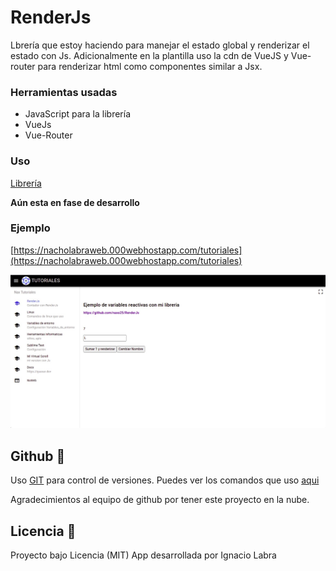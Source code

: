 # RenderJs

Lbrería que estoy haciendo para manejar el estado global y renderizar el estado con Js.
Adicionalmente en la plantilla uso la cdn de VueJS y Vue-router para renderizar html como componentes similar a Jsx.

### Herramientas usadas

* JavaScript para la librería
* VueJs
* Vue-Router

### Uso

[Librería](./js/RenderJs.js)

**Aún esta en fase de desarrollo**

### Ejemplo

[https://nacholabraweb.000webhostapp.com/tutoriales](https://nacholabraweb.000webhostapp.com/tutoriales)

![](./public/0fe39075-c85d-43fa-ac24-f38d07f062df.jpeg)

## Github 📌

Uso [GIT](https://git-scm.com/) para control de versiones.
Puedes ver los comandos que uso [aqui](https://nacholabraweb.000webhostapp.com/tutoriales)

Agradecimientos al equipo de github por tener este proyecto en la nube.

## Licencia 📄

Proyecto bajo Licencia (MIT)
App desarrollada por Ignacio Labra
